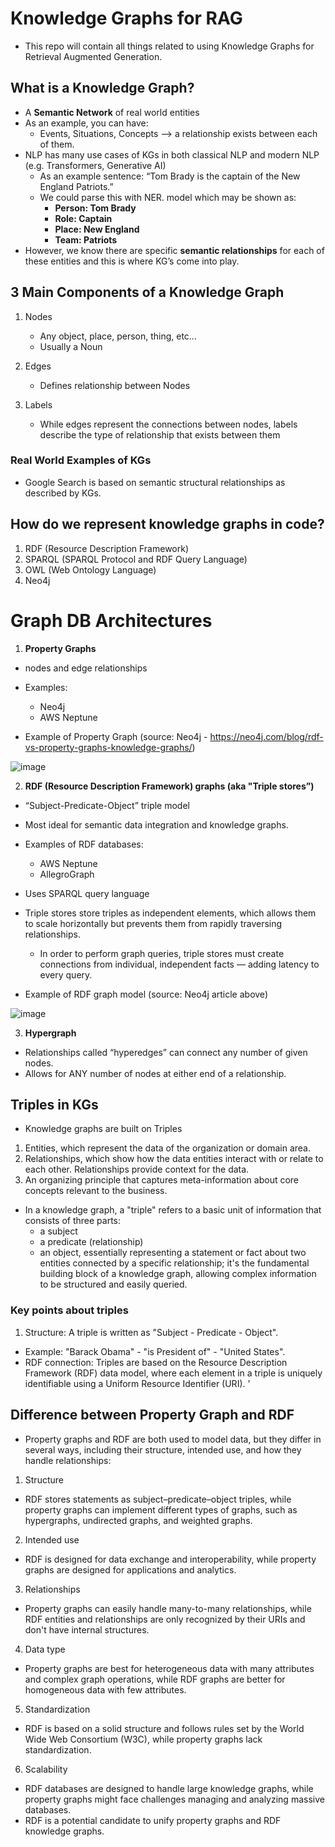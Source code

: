 # Knowledge Graphs for RAG
* This repo will contain all things related to using Knowledge Graphs for Retrieval Augmented Generation.


## What is a Knowledge Graph?
* A **Semantic Network** of real world entities 
* As an example, you can have:
   * Events, Situations, Concepts —> a relationship exists between each of them. 
* NLP has many use cases of KGs in both classical NLP and modern NLP (e.g. Transformers, Generative AI)
   * As an example sentence: “Tom Brady is the captain of the New England Patriots.”
   * We could parse this with NER. model which may be shown as:
      * **Person: Tom Brady**
      * **Role: Captain**
      * **Place: New England**
      * **Team: Patriots**
* However, we know there are specific **semantic relationships** for each of these entities and this is where KG’s come into play.


## 3 Main Components of a Knowledge Graph
1. Nodes
   * Any object, place, person, thing, etc…
   * Usually a Noun

2. Edges
   * Defines relationship between Nodes

3. Labels 
   * While edges represent the connections between nodes, labels describe the type of relationship that exists between them

### Real World Examples of KGs
* Google Search is based on semantic structural relationships as described by KGs.




## How do we represent knowledge graphs in code? 
1. RDF (Resource Description Framework)
2. SPARQL (SPARQL Protocol and RDF Query Language)
3. OWL (Web Ontology Language)
4. Neo4j


# Graph DB Architectures
1. **Property Graphs**
  * nodes and edge relationships 
  * Examples:
      * Neo4j
      * AWS Neptune
   
  * Example of Property Graph (source: Neo4j - https://neo4j.com/blog/rdf-vs-property-graphs-knowledge-graphs/)

![image](https://github.com/user-attachments/assets/ad0ccc7c-e7d3-4004-b6e6-c78fbf79f23d)




2. **RDF (Resource Description Framework) graphs (aka "Triple stores”)**
  * “Subject-Predicate-Object” triple model
  * Most ideal for semantic data integration and knowledge graphs. 
  * Examples of RDF databases:
      * AWS Neptune
      * AllegroGraph
  * Uses SPARQL query language 
  * Triple stores store triples as independent elements, which allows them to scale horizontally but prevents them from rapidly traversing relationships.
      * In order to perform graph queries, triple stores must create connections from individual, independent facts — adding latency to every query.
   
  * Example of RDF graph model (source: Neo4j article above)

![image](https://github.com/user-attachments/assets/9a459f91-3cf6-4829-8980-522ec81749b4)


3. **Hypergraph**
  * Relationships called “hyperedges” can connect any number of given nodes. 
  * Allows for ANY number of nodes at either end of a relationship.



## Triples in KGs
* Knowledge graphs are built on Triples
1. Entities, which represent the data of the organization or domain area.
2. Relationships, which show how the data entities interact with or relate to each other. Relationships provide context for the data.
3. An organizing principle that captures meta-information about core concepts relevant to the business.

* In a knowledge graph, a "triple" refers to a basic unit of information that consists of three parts:
  * a subject
  * a predicate (relationship)
  * an object, essentially representing a statement or fact about two entities connected by a specific relationship; it's the fundamental building block of a knowledge graph, allowing complex information to be structured and easily queried.

### Key points about triples
1. Structure: A triple is written as "Subject - Predicate - Object".
  * Example: "Barack Obama" - "is President of" - "United States".
  * RDF connection: Triples are based on the Resource Description Framework (RDF) data model, where each element in a triple is uniquely identifiable using a Uniform Resource Identifier (URI). '

## Difference between Property Graph and RDF
* Property graphs and RDF are both used to model data, but they differ in several ways, including their structure, intended use, and how they handle relationships: 

1. Structure
  * RDF stores statements as subject–predicate–object triples, while property graphs can implement different types of graphs, such as hypergraphs, undirected graphs, and weighted graphs. 

2. Intended use
  * RDF is designed for data exchange and interoperability, while property graphs are designed for applications and analytics. 

3. Relationships
  * Property graphs can easily handle many-to-many relationships, while RDF entities and relationships are only recognized by their URIs and don't have internal structures. 

4. Data type
  * Property graphs are best for heterogeneous data with many attributes and complex graph operations, while RDF graphs are better for homogeneous data with few attributes. 

5. Standardization
  * RDF is based on a solid structure and follows rules set by the World Wide Web Consortium (W3C), while property graphs lack standardization. 

6. Scalability
  * RDF databases are designed to handle large knowledge graphs, while property graphs might face challenges managing and analyzing massive databases. 
  * RDF is a potential candidate to unify property graphs and RDF knowledge graphs. 

